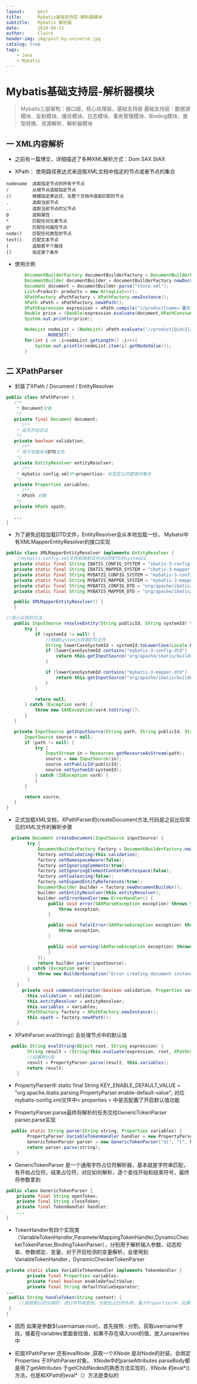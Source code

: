 ```yaml
---
layout:     post
title:      Mybatis基础支持层-解析器模块
subtitle:   Mybatis 解析器
date:       2020-06-13
author:     Claire
header-img: img/post-bg-universe.jpg
catalog: true
tags:
    - Java
    - Mybatis
---
```


# Mybatis基础支持层-解析器模块

> Mybatis三层架构：接口层，核心处理层，基础支持层
> 基础支持层：数据源模块、反射模块、缓存模块、日志模块、事务管理模块、Binding模块、类型转换、资源解析、解析器模块


## 一 XML内容解析

- 之前有一篇博文，详细描述了多种XML解析方式：Dom SAX StAX

- XPath： 使用路径表达式来选取XML文档中指定的节点或者节点的集合

```text
nodename  选取指定节点的所有子节点
/         从根节点选取指定节点
//        根据指定表达式，在整个文档中选取匹配的节点
.         选取当前节点
..        选取当前节点的父节点
@         选取属性
*         匹配任何元素节点
@*        匹配任何属性节点
node()    匹配任何类型的节点
text()    匹配文本节点
|         选取若干个路径
[]        指定某个条件
```

- 使用示例

 ```java
        DocumentBuilderFactory documentBuilderFactory = DocumentBuilderFactory.newInstance();
        DocumentBuilder documentBuilder = documentBuilderFactory.newDocumentBuilder();
        Document document = documentBuilder.parse("store.xml");
        List<Product> products = new ArrayList<>();
        XPathFactory xPathFactory = XPathFactory.newInstance();
        XPath xPath = xPathFactory.newXPath();
        XPathExpression expression = xPath.compile("//product[name='薯片']/price/text()");
        Double price = (Double)expression.evaluate(document,XPathConstants.NUMBER);
        System.out.println(price);

        NodeList nodeList = (NodeList) xPath.evaluate("//product[@id>2]/name/text()", document, XPathConstants
                .NODESET);
        for(int i =0 ;i<nodeList.getLength() ;i++){
            System.out.println(nodeList.item(i).getNodeValue());
        }
 ```

 ## 二 XPathParser
 
 - 封装了XPath / Document / EntityResolver

 ```java
 public class XPathParser {
    /**
     * Document对象
     */
    private final Document document;
       /**
     * 是否开启验证
     */
    private boolean validation;
       /**
     * 用于加载本地DTD文件
     */
    private EntityResolver entityResolver;
       /**
     * mybatis-config.xml中>properties> 标签定义的键值对集合
     */
    private Properties variables;
       /**
     * XPath 对象
     */
    private XPath xpath;

    ...
 }   
 ```
 
 - 为了避免远程加载DTD文件，EntityResolver会从本地加载一份， Mybatsi中有XMLMapperEntityResolver的接口实现

 ```java
 public class XMLMapperEntityResolver implements EntityResolver {
     //mybatis-config.xml文件和映射文件对应的DTD的systemId
    private static final String IBATIS_CONFIG_SYSTEM = "ibatis-3-config.dtd";
    private static final String IBATIS_MAPPER_SYSTEM = "ibatis-3-mapper.dtd";
    private static final String MYBATIS_CONFIG_SYSTEM = "mybatis-3-config.dtd";
    private static final String MYBATIS_MAPPER_SYSTEM = "mybatis-3-mapper.dtd";
    private static final String MYBATIS_CONFIG_DTD = "org/apache/ibatis/builder/xml/mybatis-3-config.dtd";
    private static final String MYBATIS_MAPPER_DTD = "org/apache/ibatis/builder/xml/mybatis-3-mapper.dtd";

    public XMLMapperEntityResolver() {
    }

//核心实现的方法
    public InputSource resolveEntity(String publicId, String systemId) throws SAXException {
        try {
            if (systemId != null) {
                //根据SystemId获取DTD文件
                String lowerCaseSystemId = systemId.toLowerCase(Locale.ENGLISH);
                if (lowerCaseSystemId.contains("mybatis-3-config.dtd") || lowerCaseSystemId.contains("ibatis-3-config.dtd")) {
                    return this.getInputSource("org/apache/ibatis/builder/xml/mybatis-3-config.dtd", publicId, systemId);
                }

                if (lowerCaseSystemId.contains("mybatis-3-mapper.dtd") || lowerCaseSystemId.contains("ibatis-3-mapper.dtd")) {
                    return this.getInputSource("org/apache/ibatis/builder/xml/mybatis-3-mapper.dtd", publicId, systemId);
                }
            }

            return null;
        } catch (Exception var4) {
            throw new SAXException(var4.toString());
        }
    }

    private InputSource getInputSource(String path, String publicId, String systemId) {
        InputSource source = null;
        if (path != null) {
            try {
                InputStream in = Resources.getResourceAsStream(path);
                source = new InputSource(in);
                source.setPublicId(publicId);
                source.setSystemId(systemId);
            } catch (IOException var6) {
            }
        }

        return source;
    }
}

 ```

- 正式加载XML文档，XPathParser的createDocument方法,代码是之前比较常见的XML文件的解析步骤

```java
  private Document createDocument(InputSource inputSource) {
        try {
            DocumentBuilderFactory factory = DocumentBuilderFactory.newInstance();
            factory.setValidating(this.validation);
            factory.setNamespaceAware(false);
            factory.setIgnoringComments(true);
            factory.setIgnoringElementContentWhitespace(false);
            factory.setCoalescing(false);
            factory.setExpandEntityReferences(true);
            DocumentBuilder builder = factory.newDocumentBuilder();
            builder.setEntityResolver(this.entityResolver);
            builder.setErrorHandler(new ErrorHandler() {
                public void error(SAXParseException exception) throws SAXException {
                    throw exception;
                }

                public void fatalError(SAXParseException exception) throws SAXException {
                    throw exception;
                }

                public void warning(SAXParseException exception) throws SAXException {
                }
            });
            return builder.parse(inputSource);
        } catch (Exception var4) {
            throw new BuilderException("Error creating document instance.  Cause: " + var4, var4);
        }
    }
      private void commonConstructor(boolean validation, Properties variables, EntityResolver entityResolver) {
        this.validation = validation;
        this.entityResolver = entityResolver;
        this.variables = variables;
        XPathFactory factory = XPathFactory.newInstance();
        this.xpath = factory.newXPath();
    }
```

- XPathParser.evalString() 会处理节点中的默认值

```java
  public String evalString(Object root, String expression) {
        String result = (String)this.evaluate(expression, root, XPathConstants.STRING);
        //设置默认值
        result = PropertyParser.parse(result, this.variables);
        return result;
    }
```

- PropertyParser中 static final String KEY_ENABLE_DEFAULT_VALUE = "org.apache.ibatis.parsing.PropertyParser.enable-default-value"; 对应mybatis-config.xml文件中< properties > 中是否配置了开启默认值功能

- PropertyParser.parse最终将解析的任务交给GenericTokenParser parser.parse实现

```java
  public static String parse(String string, Properties variables) {
        PropertyParser.VariableTokenHandler handler = new PropertyParser.VariableTokenHandler(variables);
        GenericTokenParser parser = new GenericTokenParser("${", "}", handler);
        return parser.parse(string);
    }
```

- GenericTokenParser 是一个通用字符占位符解析器，基本就是字符串匹配，有开始占位符，结束占位符，对应如何解析，逐个查找开始和结束符号，最终将参数拿到

```java
public class GenericTokenParser {
    private final String openToken;
    private final String closeToken;
    private final TokenHandler handler;
    ...
}
```

- TokenHandler有四个实现类（VariableTokenHandler,ParameterMappingTokenHandler,DynamicCheckerTokenParser,BindingTokenParser），分别用于解析输入参数、动态检查、参数绑定、变量，对于开启检测的变量解析，会使用到VariableTokenHandler，DynamicCheckerTokenParser

```java
private static class VariableTokenHandler implements TokenHandler {
        private final Properties variables;
        private final boolean enableDefaultValue;
        private final String defaultValueSeparator;
...
 public String handleToken(String content) {
     //按照默认的分隔符，进行字符串查找，分割出占位符名称，塞入Properties中，如果开启默认值形式，并且解析未果，则会填入默认值
 }
}
```

- 因而 如果是参数${usernamae:root}，首先按照 : 分割，获取username字段，接着在variables里面查找值，如果不存在填入root的值，放入properties中

- 前面XPathParser 还有evalNode ,获取一个XNode 是对Node的封装，会绑定Properties 于XPathParser对象。 XNode中的parseAttributes parseBody都是用了getAttributes 于getChildNodes的熟悉方法实现的，XNode 的eval*()方法，也是和XPath的eval*（）方法是类似的
